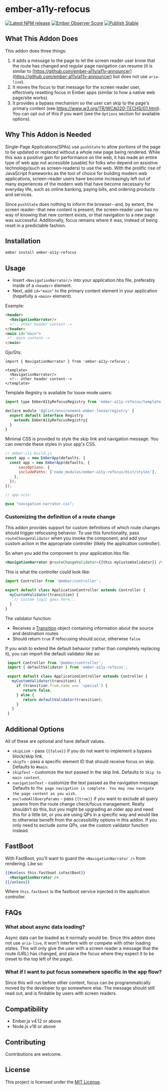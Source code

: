 # ember-a11y-refocus

[![Latest NPM release](https://img.shields.io/npm/v/ember-a11y-refocus.svg)](https://www.npmjs.com/package/ember-a11y-refocus)
[![Ember Observer Score](https://emberobserver.com/badges/ember-a11y-refocus.svg)](http://emberobserver.com/addons/ember-a11y-refocus)
[![Publish Stable](https://github.com/ember-a11y/ember-a11y-refocus/actions/workflows/publish.yml/badge.svg)](https://github.com/ember-a11y/ember-a11y-refocus/actions/workflows/publish.yml)

## What This Addon Does

This addon does three things:

1. it adds a message to the page to let the screen reader user know that the route has changed and regular page navigation can resume (it is similar to [https://github.com/ember-a11y/a11y-announcer](https://github.com/ember-a11y/a11y-announcer) but does not use `aria-live`).
2. It moves the focus to that message for the screen reader user, effectively resetting focus in Ember apps (similar to how a native web page/site works).
3. It provides a bypass mechanism so the user can skip to the page's primary content (see https://www.w3.org/TR/WCAG20-TECHS/G1.html). You can opt out of this if you want (see the `Options` section for available options).

## Why This Addon is Needed

Single-Page Applications(SPAs) use `pushState` to allow portions of the page to be updated or replaced without a whole new page being rendered. While this was a positive gain for performance on the web, it has made an entire type of web app not accessible (usable) for folks who depend on assistive technology(such as screen-readers) to use the web. With the prolific rise of JavaScript frameworks as the tool of choice for building modern web applications, screen-reader users have become increasingly left out of many experiences of the modern web that have become necessary for everyday life, such as online banking, paying bills, and ordering products and services.

Since `pushState` does nothing to inform the browser--and, by extent, the screen reader--that new content is present, the screen-reader user has no way of knowing that new content exists, or that navigation to a new page was successful. Additionally, focus remains where it was, instead of being reset in a predictable fashion.

## Installation

```bash
ember install ember-a11y-refocus
```

## Usage

- Insert `<NavigationNarrator/>` into your application.hbs file, preferably inside of a `<header>` element.
- Next, add `id="main"` to the primary content element in your application (hopefully a `<main>` element).

Example:

```html
<header>
  <NavigationNarrator/>
  <!-- other header content-->
</header>
<main id="main">
 <!--main content-->
</main>
```

Gjs/Gts:

```gts
import { NavigationNarrator } from 'ember-a11y-refocus';

<template>
  <NavigationNarrator/>
  <!-- other header content-->
</template>
```

Template Registry is available for loose mode users:

```js
import type EmberA11yRefocusRegistry from 'ember-a11y-refocus/template-registry';

declare module '@glint/environment-ember-loose/registry' {
  export default interface Registry
    extends EmberA11yRefocusRegistry{
  }
}
```

Minimal CSS is provided to style the skip link and navigation message. You can override these styles in your app's CSS.

```js
// ember-cli-build.js
const app = new EmberApp(defaults, {
  const app = new EmberApp(defaults, {
      sassOptions: {
      includePaths: ['node_modules/ember-a11y-refocus/dist/styles'],
    },
  });
});
```

```scss
// app.scss

@use "navigation-narrator.css";
```

### Customizing the definition of a route change

This addon provides support for custom definitions of which route changes should trigger refocusing behavior.
To use this functionality, pass `routeChangeValidator` when you invoke the component, and add your custom action in the appropriate controller (likely the application controller).

So when you add the component to your application.hbs file:

```hbs
<NavigationNarrator @routeChangeValidator={{this.myCustomValidator}} />
```

This is what the controller could look like:

```js
import Controller from '@ember/controller';

export default class ApplicationController extends Controller {
  myCustomValidator(transition) {
    // Custom logic goes here...
  }
}
```

The validator function:

- Receives a [Transition](https://api.emberjs.com/ember/release/classes/Transition) object containing information about the source and destination routes
- Should return `true` if refocusing should occur, otherwise `false`

If you wish to extend the default behavior (rather than completely replacing it), you can import the default validator like so:

```js
 import Controller from '@ember/controller';
 import { defaultValidator } from 'ember-a11y-refocus';

 export default class ApplicationController extends Controller {
   myCustomValidator(transition) {
     if (transition.from.name === 'special') {
        return false;
     } else {
        return defaultValidator(transition);
     }
   }
 }
 ```

## Additional Options

All of these are optional and have default values.

- `skipLink` - pass `{{false}}` if you do not want to implement a bypass block/skip link.
- `skipTo` - pass a specific element ID that should receive focus on skip. Defaults to `#main`.
- `skipText` - customize the text passed in the skip link. Defaults to `Skip to main content`.
- `navigationText` - customize the text passed as the navigation message. Defaults to `The page navigation is complete. You may now navigate the page content as you wish`.
- `excludeAllQueryParams` - pass `{{true}}` if you want to exclude all query params from the route change check/focus management. Really shouldn't do this, but you might be upgrading an older app and need this for a little bit, or you are using QPs in a specific way and would like to otherwise benefit from the accessibility options in this addon. If you only need to exclude _some_ QPs, use the custom validator function instead.

## FastBoot

With FastBoot, you'll want to guard the `<NavigationNarrator />` from rendering. Like so:

```hbs
{{#unless this.fastboot.isFastBoot}}
  <NavigationNarrator />
{{/unless}}
```

Where `this.fastboot` is the fastboot service injected in the application controller.

## FAQs

### What about async data loading?

Async data can be loaded as it normally would be. Since this addon does not use `aria-live`, it won't interfere with or compete with other loading states. This will only give the user with a screen reader a message that the route (URL) has changed, and place the focus where they expect it to be (reset to the top left of the page).

### What if I want to put focus somewhere specific in the app flow?

Since this will run before other content, focus can be programmatically moved by the developer to go somewhere else. The message should still read out, and is findable by users with screen readers.

## Compatibility

- Ember.js v4.12 or above
- Node.js v18 or above

## Contributing

Contributions are welcome.

## License

This project is licensed under the [MIT License](LICENSE.md).
